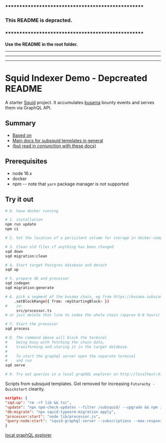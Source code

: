 
 ### *************************************************
 ### This README is depracted. 
 ### *************************************************

**Use the README in the root folder.**

---
---
---

# Squid Indexer Demo - Depcreated README

A starter [Squid](https://subsquid.io) project.
It accumulates [kusama](https://kusama.network) bounty events and serves them via GraphQL API.

## Summary
- [Based on ](https://github.com/subsquid-labs/squid-substrate-template)
- [Main docs for subsquid templates in general](https://docs.subsquid.io/basics/squid-development/)
- [(but read in conjunction with these docs)](https://github.com/subsquid/squid-evm-template)

## Prerequisites

* node 16.x
* docker
* npm -- note that `yarn` package manager is not supported

## Try it out

```bash
# 0. have docker running

# 1. installation
npm run update
npm ci

# 2. Set the location of a perisitent volume for storage in docker-compose.yml

# 3. Clean old files if anything has been changed
sqd down
sqd migration:clean

# 4. Start target Postgres database and detach
sqd up

# 5. prepare db and processor
sqd codegen
sqd migration:generate

# 6. pick a segment of the kusama chain, eg from https://kusama.subscan.io/event?module=bounties&event=all , that you wish to index and edit
    .setBlockRange({ from: <myStartingBlock> })
#    in:
     src/processor.ts
# or just delete that line to index the whole chain (approx 6-8 hours)

# 7. Start the processor
sqd process

# 8. The command above will block the terminal
#    being busy with fetching the chain data, 
#    transforming and storing it in the target database.
#
#    To start the graphql server open the separate terminal
#    and run
sqd serve

# 9. Try out queries in a local graphQL explorer on http://localhost:4350/graphql

```

Scripts from subsquid templates.
Got removed for increasing `Futurachy - Quickstart` clearity.

```json
scripts: {
"sqd:up": "rm -rf lib && tsc",
"update": "npx npm-check-updates --filter /subsquid/ --upgrade && npm i -f",
"db:migrate": "npx squid-typeorm-migration apply",
"processor:start": "node lib/processor.js",
"query-node:start": "squid-graphql-server --subscriptions --max-response-size 10000 --dumb-cache in-memory --dumb-cache-ttl 1000 --dumb-cache-size 100 --dumb-cache-max-age 1000",
}
```
 [local graphQL explorer](http://localhost:4350/graphql)

